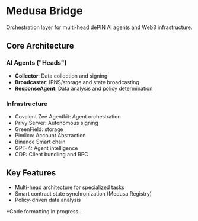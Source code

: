 # Medusa Bridge

Orchestration layer for multi-head dePIN AI agents and Web3 infrastructure.

<!-- ![sample](public/result.png) -->

## Core Architecture

### AI Agents ("Heads")

- **Collector**: Data collection and signing
- **Broadcaster**: IPNS/storage and state broadcasting
- **ResponseAgent**: Data analysis and policy determination

### Infrastructure

- Covalent Zee Agentkit: Agent orchestration
- Privy Server: Autonomous signing
- GreenField: storage
- Pimlico: Account Abstraction
- Binance Smart chain
- GPT-4: Agent intelligence
- CDP: Client bundling and RPC

## Key Features

- Multi-head architecture for specialized tasks
- Smart contract state synchronization (Medusa Registry)
- Policy-driven data analysis

\*Code formatting in progress...
